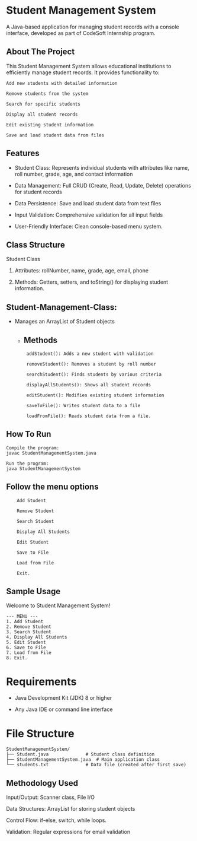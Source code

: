 # Student Management System

 A Java-based application for managing student records with a console interface, developed as part of CodeSoft Internship program.
 
## About The Project

This Student Management System allows educational institutions to efficiently manage student records. It provides functionality to:

```
Add new students with detailed information

Remove students from the system

Search for specific students

Display all student records

Edit existing student information

Save and load student data from files
```

## Features 
- Student Class: Represents individual students with attributes like name, roll number, grade, age, and contact information

- Data Management: Full CRUD (Create, Read, Update, Delete) operations for student records

- Data Persistence: Save and load student data from text files

- Input Validation: Comprehensive validation for all input fields

- User-Friendly Interface: Clean console-based menu system.

## Class Structure
Student Class

1. Attributes: rollNumber, name, grade, age, email, phone

2. Methods: Getters, setters, and toString() for displaying student information.


## Student-Management-Class:

- Manages an ArrayList of Student objects

  - ## Methods ##

  <ul>
    
       addStudent(): Adds a new student with validation

       removeStudent(): Removes a student by roll number

       searchStudent(): Finds students by various criteria

       displayAllStudents(): Shows all student records

       editStudent(): Modifies existing student information

       saveToFile(): Writes student data to a file

       loadFromFile(): Reads student data from a file.
</ul>

## How To Run

```
Compile the program:
javac StudentManagementSystem.java
```

```
Run the program:
java StudentManagementSystem
```

## Follow the menu options 

```
    Add Student

    Remove Student

    Search Student

    Display All Students

    Edit Student

    Save to File

    Load from File

    Exit.
```


## Sample Usage

Welcome to Student Management System!
```
--- MENU ---
1. Add Student
2. Remove Student
3. Search Student
4. Display All Students
5. Edit Student
6. Save to File
7. Load from File
8. Exit.

```

# Requirements
- Java Development Kit (JDK) 8 or higher

- Any Java IDE or command line interface

# File Structure
```
StudentManagementSystem/
├── Student.java              # Student class definition
├── StudentManagementSystem.java  # Main application class
└── students.txt              # Data file (created after first save)
```

## Methodology Used

Input/Output: Scanner class, File I/O

Data Structures: ArrayList for storing student objects

Control Flow: if-else, switch, while loops.

Validation: Regular expressions for email validation


